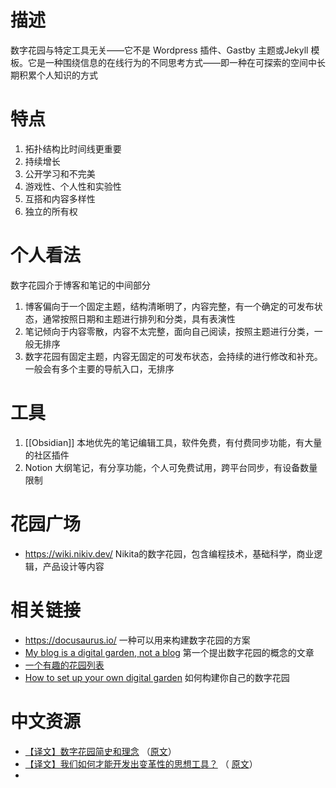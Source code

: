 # 描述
数字花园与特定工具无关——它不是 Wordpress 插件、Gastby 主题或Jekyll 模板。它是一种围绕信息的在线行为的不同思考方式——即一种在可探索的空间中长期积累个人知识的方式

# 特点
1. 拓扑结构比时间线更重要
2. 持续增长
3. 公开学习和不完美
4. 游戏性、个人性和实验性
5. 互搭和内容多样性
6. 独立的所有权

# 个人看法
数字花园介于博客和笔记的中间部分
1. 博客偏向于一个固定主题，结构清晰明了，内容完整，有一个确定的可发布状态，通常按照日期和主题进行排列和分类，具有表演性
2. 笔记倾向于内容零散，内容不太完整，面向自己阅读，按照主题进行分类，一般无排序
3. 数字花园有固定主题，内容无固定的可发布状态，会持续的进行修改和补充。一般会有多个主要的导航入口，无排序

# 工具
1. [[Obsidian]] 本地优先的笔记编辑工具，软件免费，有付费同步功能，有大量的社区插件
2. Notion 大纲笔记，有分享功能，个人可免费试用，跨平台同步，有设备数量限制

# 花园广场
- https://wiki.nikiv.dev/  Nikita的数字花园，包含编程技术，基础科学，商业逻辑，产品设计等内容

# 相关链接
- https://docusaurus.io/ 一种可以用来构建数字花园的方案
- [ My blog is a digital garden, not a blog](https://joelhooks.com/digital-garden) 第一个提出数字花园的概念的文章
- [一个有趣的花园列表](https://wiki.nikiv.dev/other/wiki-workflow#similar-wikis-i-liked)
- [How to set up your own digital garden](https://nesslabs.com/digital-garden-set-up) 如何构建你自己的数字花园

# 中文资源
- [【译文】数字花园简史和理念](https://zhuanlan.zhihu.com/p/343230822) （[原文](https://link.zhihu.com/?target=https%3A//maggieappleton.com/garden-history)）
- [【译文】我们如何才能开发出变革性的思想工具？](https://zhuanlan.zhihu.com/p/394795804) （ [原文](https://numinous.productions/ttft/#why-not-more-work)）
- 